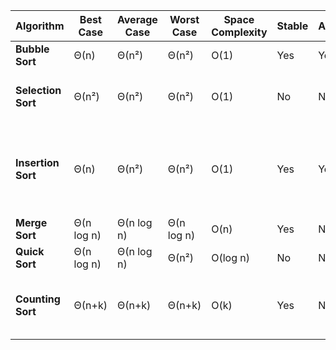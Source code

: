 | **Algorithm**     | **Best Case**      | **Average Case** | **Worst Case**   | **Space Complexity** | **Stable** | **Adaptive** | **Note**                                             |
|-------------------|--------------------|------------------|------------------|----------------------|------------|--------------|-----------------------------------------------------|
| **Bubble Sort**    | Θ(n)             | Θ(n²)            | Θ(n²)            | O(1)                 | Yes        | Yes          |                                                      |
| **Selection Sort** | Θ(n²)            | Θ(n²)            | Θ(n²)            | O(1)                 | No         | No           | Minimizes the number of swaps                       |
| **Insertion Sort** | Θ(n)             | Θ(n²)            | Θ(n²)            | O(1)                 | Yes        | Yes          | Efficient when elements are near their correct positions |
| **Merge Sort**     | Θ(n log n)       | Θ(n log n)       | Θ(n log n)       | O(n)                 | Yes        | No           |                                                      |
| **Quick Sort**     | Θ(n log n)       | Θ(n log n)       | Θ(n²)            | O(log n)             | No         | No           |                                                      |
| **Counting Sort**  | Θ(n+k)           | Θ(n+k)           | Θ(n+k)           | O(k)                 | Yes        | No           | Best for sorting small integer ranges               |
